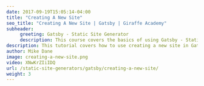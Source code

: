 ```yaml
---
date: 2017-09-19T15:05:14-04:00
title: "Creating A New Site"
seo_title: "Creating A New Site | Gatsby | Giraffe Academy"
subheader:
     greeting: Gatsby - Static Site Generator
     description: This course covers the basics of using Gatsby - Static Site Generator. Work your way through the videos and we'll teach you everything you need to know to create a professional and scalable website or blog!
description: This tutorial covers how to use creating a new site in Gatsby -  Static Site Generator.
author: Mike Dane
image: creating-a-new-site.png
video: XNwKrZIiIDQ
url: /static-site-generators/gatsby/creating-a-new-site/
weight: 3
---
```

